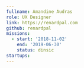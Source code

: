 ```yaml
---
fullname: Amandine Audras
role: UX Designer
link: https://renardpal.com
github: renardpal
missions:
  - start: '2018-11-02'
    end: '2019-06-30'
    status: dinsic
startups:
---
```

